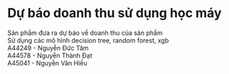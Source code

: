 # Dự báo doanh thu sử dụng học máy 
Sản phẩm đưa ra dự báo về doanh thu của sản phẩm<br />
Sử dụng các mô hình decision tree, random forest, xgb <br /> 
A44249 - Nguyễn Đức Tâm  <br />
A44578 - Nguyễn Thành Đạt  <br />
A45041 - Nguyễn Văn Hiếu  <br />